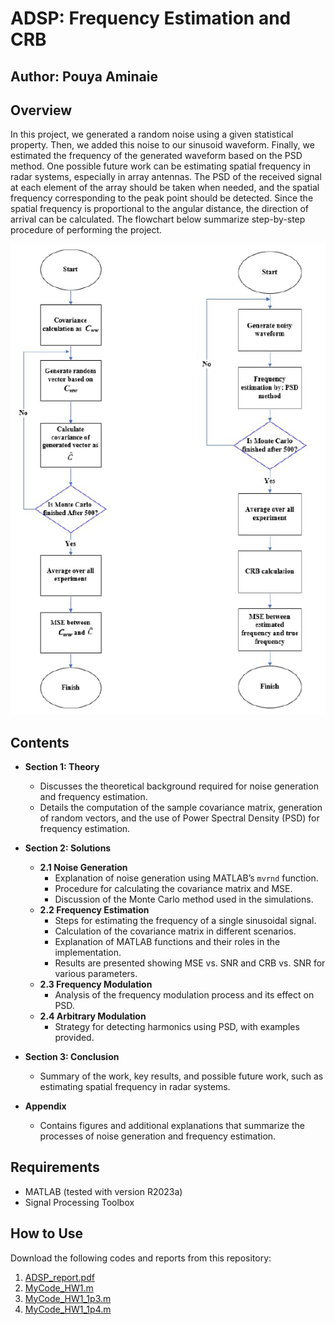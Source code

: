 # ADSP: Frequency Estimation and CRB

## Author: Pouya Aminaie  


## Overview

In this project, we generated a random noise using a given statistical property. Then, we added this noise to our sinusoid waveform. Finally, we estimated the frequency of the generated waveform based on the PSD method. One possible future work can be estimating spatial frequency in radar systems, especially in array antennas. 
The PSD of the received signal at each element of the array should be taken when needed, and the spatial frequency corresponding to the peak point should be detected. Since the spatial frequency is proportional to the angular distance, the direction of arrival can be calculated. The flowchart below summarize step-by-step procedure of performing the project.

![My Image](https://github.com/PAminai/Frequency-Estimation/blob/main/4.png)

## Contents

- **Section 1: Theory**
  - Discusses the theoretical background required for noise generation and frequency estimation.
  - Details the computation of the sample covariance matrix, generation of random vectors, and the use of Power Spectral Density (PSD) for frequency estimation.
  
- **Section 2: Solutions**
  - **2.1 Noise Generation**
    - Explanation of noise generation using MATLAB’s `mvrnd` function.
    - Procedure for calculating the covariance matrix and MSE.
    - Discussion of the Monte Carlo method used in the simulations.
  - **2.2 Frequency Estimation**
    - Steps for estimating the frequency of a single sinusoidal signal.
    - Calculation of the covariance matrix in different scenarios.
    - Explanation of MATLAB functions and their roles in the implementation.
    - Results are presented showing MSE vs. SNR and CRB vs. SNR for various parameters.
  - **2.3 Frequency Modulation**
    - Analysis of the frequency modulation process and its effect on PSD.
  - **2.4 Arbitrary Modulation**
    - Strategy for detecting harmonics using PSD, with examples provided.

- **Section 3: Conclusion**
  - Summary of the work, key results, and possible future work, such as estimating spatial frequency in radar systems.

- **Appendix**
  - Contains figures and additional explanations that summarize the processes of noise generation and frequency estimation.

## Requirements

- MATLAB (tested with version R2023a)
- Signal Processing Toolbox

## How to Use

Download the following codes and reports from this repository:

1. [ADSP_report.pdf](https://github.com/PAminai/Frequency-Estimation/blob/main/ADSP_report.pdf)
2. [MyCode_HW1.m](https://github.com/PAminai/Frequency-Estimation/blob/main/MyCode_HW1.m)
3. [MyCode_HW1_1p3.m](https://github.com/PAminai/Frequency-Estimation/blob/main/MyCode_HW1_1p3.m)
4. [MyCode_HW1_1p4.m](https://github.com/PAminai/Frequency-Estimation/blob/main/MyCode_HW1_1p4.m)

